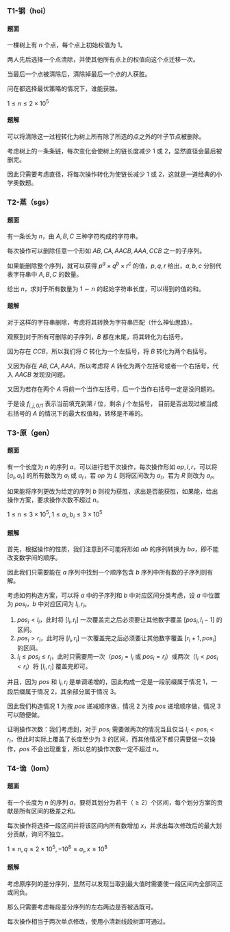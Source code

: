 ### T1-钢（hoi）

#### 题面

一棵树上有 $n$ 个点，每个点上初始权值为 $1$。

两人先后选择一个点清除，并使其他所有点上的权值向这个点迁移一次。

当最后一个点被清除后，清除掉最后一个点的人获胜。

问在都选择最优策略的情况下，谁能获胜。

$1\leq n\leq2\times10^5$

#### 题解

可以将清除这一过程转化为树上所有除了所选的点之外的叶子节点被删除。

考虑树上的一条条链，每次变化会使树上的链长度减少 $1$ 或 $2$，显然直径会最后被删完。

因此只需要考虑直径，将每次操作转化为使链长减少 $1$ 或 $2$，这就是一道经典的小学奥数题。

### T2-蒸（sgs）

#### 题面

有一条长为 $n$，由 $A,B,C$ 三种字符构成的字符串。

每次操作可以删除任意一个形如 $AB,CA,AACB,AAA,CCB$ 之一的子序列。

如果能删除整个序列，就可以获得 $p^a\times q^b\times r^c$ 的值，$p,q,r$ 给出，$a,b,c$ 分别代表字符串中 $A,B,C$ 的数量。

给出 $n$，求对于所有数量为 $1\sim n$ 的起始字符串长度，可以得到的值的和。

#### 题解

对于这样的字符串删除，考虑将其转换为字符串匹配（什么神仙思路）。

观察到对于所有可删除的子序列，$B$ 都在末尾，将其转化为右括号。

因为存在 $CCB$，所以我们将 $C$ 转化为一个左括号，将 $B$ 转化为两个右括号。

又因为存在 $AB,CA,AAA$，所以考虑将 $A$ 转化为两个左括号或者一个右括号，代入 $AACB$ 发现没问题。

又因为若存在两个 $A$ 将前一个当作左括号，后一个当作右括号一定是没问题的。

于是设 $f_{i,j,0/1}$ 表示当前填充到第 $i$ 位，剩余 $j$ 个左括号， 目前是否出现过被当成右括号的 $A$ 的情况下的最大权值和，转移是不难的。

### T3-原（gen）

#### 题面

有一个长度为 $n$ 的序列 $a$，可以进行若干次操作，每次操作形如 $op,l,r$，可以将 $[a_l,a_r]$ 的所有数改为 $a_l$ 或 $a_r$，若 $op$ 为 $L$ 则将区间改为 $a_l$，若为 $R$ 则改为 $a_r$。

如果能将序列更改为给定的序列 $b$ 则视为获胜，求出是否能获胜，如果能，给出操作方案，要求操作次数不超过 $n$。

$1\leq n\leq3\times10^5,1\leq a_i,b_i\leq3\times10^5$

#### 题解

首先，根据操作的性质，我们注意到不可能将形如 $ab$ 的序列转换为 $ba$，即不能改变数字间的顺序。

因此我们只需要能在 $a$ 序列中找到一个顺序包含 $b$ 序列中所有数的子序列则有解。

考虑如何构造方案，可以将 $a$ 中的子序列和 $b$ 中对应区间分类考虑，设 $a$ 中位置为 $pos_i$，$b$ 中对应区间为 $l_i,r_i$。

1.   $pos_i<l_i$，此时将 $[l_i,r_i]$ 一次覆盖完之后必须要让其他数字覆盖 $[pos_i,l_i-1]$ 的区间。
2.   $pos_i>r_i$，此时将 $[l_i,r_i]$ 一次覆盖完之后必须要让其他数字覆盖 $[r_i+1,pos_i]$ 的区间。
3.   $l_i\leq pos_i\leq r_i$，此时只需要用一次（$pos_i=l_i$ 或 $pos_i=r_i$）或两次（$l_i<pos_i<r_i$）将 $[l_i,r_i]$ 覆盖完即可。

并且，因为 $pos$ 和 $l_i,r_i$ 是单调递增的，因此构成一定是一段前缀属于情况 $1$，一段后缀属于情况 $2$，其余部分属于情况 $3$。

因此我们构造情况 $1$ 为按 $pos$ 递减顺序做，情况 $2$ 为按 $pos$ 递增顺序做，情况 $3$ 可以随便做。

证明操作次数：我们考虑到，对于 $pos_i$ 需要做两次的情况当且仅当 $l_i<pos_i<r_i$，但此时实际上覆盖了长度至少为 $3$ 的区间，而其他情况下都只需要做一次操作，$pos$ 不会出现重复，所以总的操作次数一定不超过 $n$。

### T4-诡（lom）

#### 题面

有一个长度为 $n$ 的序列 $a$，要将其划分为若干（$\geq2$）个区间，每个划分方案的贡献是所有区间的极差之和。

每次操作将选择一段区间并将该区间内所有数增加 $x$，并求出每次修改后的最大划分贡献，询问不独立。

$1\leq n,q\leq2\times10^5,-10^8\leq a_i,x\leq10^8$

#### 题解

考虑原序列的差分序列，显然可以发现当取到最大值时需要使一段区间内全部同正或同负。

那么只需要考虑每段差分序列的左右两边是否被选既可。

每次操作相当于两次单点修改，使用小清新线段树即可通过。